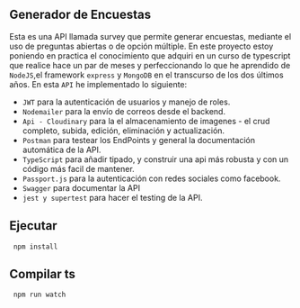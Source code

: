 ## Generador de Encuestas

Esta es una API llamada survey que permite generar encuestas, mediante el uso de preguntas abiertas o de opción múltiple. En este proyecto estoy poniendo en practica el conocimiento que adquiri en un curso de typescript que realice hace un par de meses y perfeccionando lo que he aprendido de `NodeJS`,el framework `express` y `MongoDB` en el transcurso de los dos últimos años. En esta `API` he implementado lo siguiente:

* `JWT` para la autenticación de usuarios y manejo de roles.
* `Nodemailer` para la envío de correos desde el backend.
* `Api - Cloudinary` para la el almacenamiento de imagenes - el crud completo, subida, edición, eliminación y actualización.
* `Postman` para testear los EndPoints y general la documentación automática de la API.
* `TypeScript` para añadir tipado, y construir una api más robusta y con un código más facil de mantener.
* `Passport.js` para la autenticación con redes sociales como facebook. 
* `Swagger` para documentar la API
* `jest y supertest` para hacer el testing de la API.


## Ejecutar

```
 npm install 
```
## Compilar ts

```
 npm run watch
```

